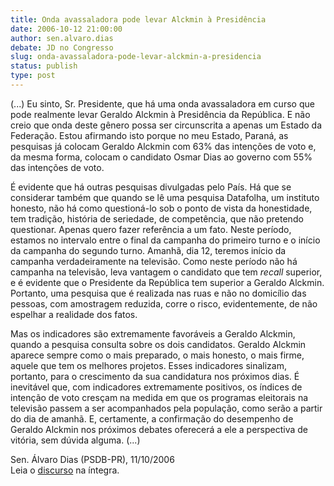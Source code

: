 ```yaml
---
title: Onda avassaladora pode levar Alckmin à Presidência 
date: 2006-10-12 21:00:00
author: sen.alvaro.dias
debate: JD no Congresso
slug: onda-avassaladora-pode-levar-alckmin-a-presidencia
status: publish 
type: post
---
```


(...) Eu sinto, Sr. Presidente, que há uma onda avassaladora em curso que pode realmente levar Geraldo Alckmin à Presidência da República. E não creio que onda deste gênero possa ser circunscrita a apenas um Estado da Federação. Estou afirmando isto porque no meu Estado, Paraná, as pesquisas já colocam Geraldo Alckmin com 63% das intenções de voto e, da mesma forma, colocam o candidato Osmar Dias ao governo com 55% das intenções de voto.  
  
É evidente que há outras pesquisas divulgadas pelo País. Há que se considerar também que quando se lê uma pesquisa Datafolha, um instituto honesto, não há como questioná-lo sob o ponto de vista da honestidade, tem tradição, história de seriedade, de competência, que não pretendo questionar. Apenas quero fazer referência a um fato. Neste período, estamos no intervalo entre o final da campanha do primeiro turno e o início da campanha do segundo turno. Amanhã, dia 12, teremos início da campanha verdadeiramente na televisão. Como neste período não há campanha na televisão, leva vantagem o candidato que tem *recall* superior, e é evidente que o Presidente da República tem superior a Geraldo Alckmin. Portanto, uma pesquisa que é realizada nas ruas e não no domicílio das pessoas, com amostragem reduzida, corre o risco, evidentemente, de não espelhar a realidade dos fatos.  
  
Mas os indicadores são extremamente favoráveis a Geraldo Alckmin, quando a pesquisa consulta sobre os dois candidatos. Geraldo Alckmin aparece sempre como o mais preparado, o mais honesto, o mais firme, aquele que tem os melhores projetos. Esses indicadores sinalizam, portanto, para o crescimento da sua candidatura nos próximos dias. É inevitável que, com indicadores extremamente positivos, os índices de intenção de voto cresçam na medida em que os programas eleitorais na televisão passem a ser acompanhados pela população, como serão a partir do dia de amanhã. E, certamente, a confirmação do desempenho de Geraldo Alckmin nos próximos debates oferecerá a ele a perspectiva de vitória, sem dúvida alguma. (...)  
  
Sen. Álvaro Dias (PSDB-PR), 11/10/2006  
Leia o [discurso](http://www.senado.gov.br/sf/atividade/plenario/sessao/disc/listaDisc.asp?s=173.4.52.O) na íntegra.
